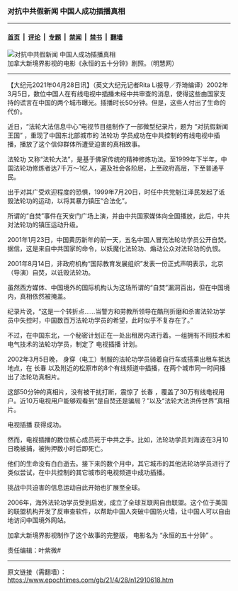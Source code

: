### 对抗中共假新闻 中国人成功插播真相

---

#### [首页](../../../..?n12910618) &nbsp;|&nbsp; [评论](../../../../../epoch-comment?n12910618) &nbsp;|&nbsp; [专题](../../../../../epoch-special?n12910618) &nbsp;|&nbsp; [禁闻](../../../../../epoch-news?n12910618) &nbsp;|&nbsp; [禁书](../../../../../books?n12910618) &nbsp;|&nbsp; [翻墙](https://github.com/gfw-breaker/nogfw/blob/master/README.md?n12910618)


<div><img alt="对抗中共假新闻 中国人成功插播真相" class="attachment-djy_600_400 size-djy_600_400 wp-post-image" src="https://i.epochtimes.com/assets/uploads/2021/04/id12910629-comingforyou2-1200x675-600x400.jpeg"/>
<div class="caption">
 加拿大新境界影视的电影《永恒的五十分钟》剧照。（明慧网）
</div></div><hr/><div class="post_content" id="artbody" itemprop="articleBody">
 <!-- article content begin -->
 <p>
  【大纪元2021年04月28日讯】（英文大纪元记者Rita Li报导／乔琦编译）2002年3月5日，数位中国人在有线电视中插播未经中共审查的消息，使得这些由国家支持的谎言在中国的两个城市曝光。插播时长50分钟。但是，这些人付出了生命的代价。
 </p>
 <p>
  近日，“法轮大法信息中心”电视节目组制作了一部微型纪录片，题为
  <ok href="https://tv.faluninfo.net/defiance-in-the-kingdom-of-fake-news-documentary">
   “对抗假新闻王国”
  </ok>
  ，重现了中国东北部城市的
  <ok href="https://www.epochtimes.com/gb/tag/%E6%B3%95%E8%BD%AE%E5%8A%9F.html">
   法轮功
  </ok>
  学员成功在中共控制的有线电视中插播，播放了这个信仰群体所遭受迫害的真相故事。
 </p>
 <p>
  <ok href="https://www.epochtimes.com/gb/tag/%E6%B3%95%E8%BD%AE%E5%8A%9F.html">
   法轮功
  </ok>
  又称“法轮大法”，是基于佛家传统的精神修炼功法。至1999年下半年，中国法轮功修炼者达7千万～1亿人，遍及社会各阶层，上至政府高层，下至普通平民。
 </p>
 <p>
  出于对其广受欢迎程度的恐惧，1999年7月20日，时任中共党魁江泽民发起了诋毁法轮功的运动，以将其暴力镇压“合法化”。
 </p>
 <p>
  所谓的“自焚”事件在天安门广场上演，并由中共国家媒体向全国播放，此后，中共对法轮功的镇压运动升级。
 </p>
 <p>
  2001年1月23日，中国黄历新年的前一天，五名中国人冒充法轮功学员公开自焚。据信，这是来自中共国家的命令，以妖魔化法轮功、煽动公众对法轮功的仇恨。
 </p>
 <p>
  2001年8月14日，非政府机构“国际教育发展组织”发表一份正式声明表示，北京（导演）自焚，以诋毁法轮功。
 </p>
 <p>
  虽然西方媒体、中国境外的国际机构认为这场所谓的“自焚”漏洞百出，但在中国境内，真相依然被掩盖。
 </p>
 <p>
  纪录片说，“这是一个转折点……当警方和劳教所领导在酷刑折磨和杀害法轮功学员中失控时，中国数百万法轮功学员的希望，此时似乎不复存在了。”
 </p>
 <p>
  不过，在中国东北，一个秘密计划正在一处出租房内进行着。一组拥有不同技术和电气技术的法轮功学员，制定了
  <ok href="https://www.epochtimes.com/gb/tag/%E7%94%B5%E8%A7%86%E6%8F%92%E6%92%AD.html">
   电视插播
  </ok>
  计划。
 </p>
 <p>
  2002年3月5日晚， 身穿（电工）制服的法轮功学员骑着自行车或搭乘出租车抵达地点，在
  <ok href="https://www.epochtimes.com/gb/tag/%E9%95%BF%E6%98%A5.html">
   长春
  </ok>
  以及附近的松原市的8个有线频道中插播，在两个城市同一时间播出了法轮功真相片。
 </p>
 <p>
  这部50分钟的真相片，没有被干扰打断，震惊了
  <ok href="https://www.epochtimes.com/gb/tag/%E9%95%BF%E6%98%A5.html">
   长春
  </ok>
  ，覆盖了30万有线电视用户。近10万电视用户能够观看到“是自焚还是骗局？”以及“法轮大法洪传世界”真相片。
 </p>
 <p>
  <ok href="https://www.epochtimes.com/gb/tag/%E7%94%B5%E8%A7%86%E6%8F%92%E6%92%AD.html">
   电视插播
  </ok>
  获得成功。
 </p>
 <p>
  然而，电视插播的数位核心成员死于中共之手。比如，法轮功学员刘海波在3月10日晚被捕，被拘押数小时后即死亡。
 </p>
 <p>
  他们的生命没有白白逝去。接下来的数个月中，其它城市的其他法轮功学员进行了类似尝试，在中共控制的其它城市的电视频道中成功插播。
 </p>
 <p>
  挑战中共迫害的信息运动自此开始也扩展至全球。
 </p>
 <p>
  2006年，海外法轮功学员受到启发，成立了全球互联网自由联盟。这个位于美国的联盟机构开发了反审查软件，以帮助中国人突破中国防火墙，让中国人可以自由地访问中国境外网站。
 </p>
 <p>
  加拿大新境界影视制作了这个故事的完整版， 电影名为
  <ok href="https://tv.faluninfo.net/coming-for-you-2-eternal-fifty-minutes/">
   “永恒的五十分钟”
  </ok>
  。
 </p>
 <p>
  责任编辑：叶紫微#
 </p>
 <!-- article content end -->
 <div id="below_article_ad">
 </div>
</div>


---

原文链接（需翻墙）：https://www.epochtimes.com/gb/21/4/28/n12910618.htm